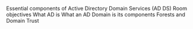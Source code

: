 Essential components of Active Directory Domain Services (AD DS)
Room objectives
	What AD is
	What an AD Domain is 
		its components
	Forests and Domain Trust

